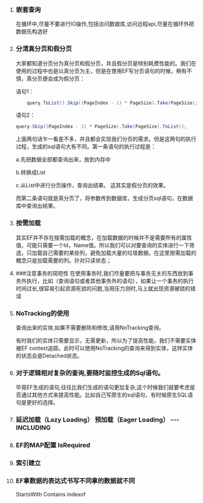 1. ### 嵌套查询
    在循环中,尽量不要进行IO操作,包括访问数据库,访问远程api,尽量在循环外把数据先构造好
 1. ### 分清真分页和假分页

    大家都知道分页分为真分页和假分页，并且假分页是特别耗费性能的。我们在使用的过程中也是以真分页为主，但是在使用EF写分页语句的时候，稍有不慎，真分页便会成为假分页：

    语句1：
    ```c#
        query.ToList().Skip((PageIndex - 1) * PageSize).Take(PageSize);
    ```
    语句2：
    ```c#
    query.Skip((PageIndex - 1) * PageSize).Take(PageSize).ToList();
    ```

    上面两句话乍一看差不多，并且都会实现我们分页的需求。但是这两句的执行过程，生成的sql语句大有不同。第一条语句的执行过程是：

    a.先把数据全部都查询出来，放到内存中 

    b.转换成List 

    c.从List中进行分页操作，查询出结果。 这其实是假分页的效果。

    而第二条语句就是真分页了，将参数传到数据库，生成分页sql语句，在数据库中查询出结果。

 2. ### 按需加载
    其实EF并不存在按需加载的概念，在加载数据的时候并不是需要所有的属性值，可能只需要一个Id，Name值。所以我们可以对要查询的实体进行一下筛选，只加载自己需要的某些列，避免加载大量的垃圾数据。在这里按需加载的概念只是加载需要的列。针对只读状态；

 3. ###注意事务的简短性
    在使用事务时,我们尽量要把与事务无关的东西放到事务外执行，比如（查询语句或者其他事务外的语句），如果让一个事务的执行时间过长,很容易引起资源死锁的问题,当用压力测时,马上就出现资源被锁的错误

 4. ### NoTracking的使用
    查询出来的实体,如果不需要删除和修改,请用NoTracking查询。

    有时我们的实体只需要显示，无需更新，所以为了提高性能，我们不需要实体被EF context追踪。此时可以使用NoTracking的查询来得到实体，这样实体的状态会是Detached状态。


 5. ### 对于逻辑相对复杂的查询,要随时监控生成的Sql语句。

    毕竟EF生成的语句,往往比我们生成的语句更加复杂,这个时候我们就要考虑是否通过其他方式来提高性能。比如自己写原生的sql语句，有时候原生SQL语句是更好的选择。


 6. ### 延迟加载（Lazy Loading） 预加载（Eager Loading） ---INCLUDING

 7. ### EF的MAP配置  IsRequired  

 8. ### 索引建立

 9. ### EF拿数据的表达式书写不同拿的数据就不同

    StartsWith  Contains  indexof     
   

